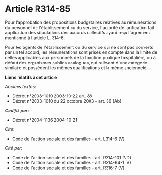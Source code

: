 # Article R314-85

Pour l'approbation des propositions budgétaires relatives au rémunérations du personnel de l'établissement ou du service,
l'autorité de tarification fait application des stipulations des accords collectifs ayant reçu l'agrément mentionné à
l'article L. 314-6. 

Pour les agents de l'établissement ou du service qui ne sont pas couverts par un tel accord, les rémunérations sont prises en
compte dans la limite de celles applicables aux personnels de la fonction publique hospitalière, ou à défaut des organismes
publics analogues, qui relèvent d'une catégorie similaire et possèdent les mêmes qualifications et la même ancienneté.

**Liens relatifs à cet article**

_Anciens textes_:

  - Décret n°2003-1010 2003-10-22 art. 86
  - Décret n°2003-1010 du 22 octobre 2003 - art. 86 (Ab)

_Codifié par_:

  - Décret n°2004-1136 2004-10-21

_Cite_:

  - Code de l'action sociale et des familles - art. L314-6 (V)

_Cité par_:

  - Code de l'action sociale et des familles - art. R314-101 (VD)
  - Code de l'action sociale et des familles - art. R314-94-1 (V)
  - Code de l'action sociale et des familles - art. R316-7 (V)
